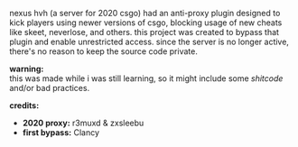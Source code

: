 nexus hvh (a server for 2020 csgo) had an anti-proxy plugin designed to kick players using newer versions of csgo, blocking usage of new cheats like skeet, neverlose, and others. this project was created to bypass that plugin and enable unrestricted access. since the server is no longer active, there's no reason to keep the source code private.  

**warning:**  
this was made while i was still learning, so it might include some *shitcode* and/or bad practices.  

**credits:**  
- **2020 proxy:** r3muxd & zxsleebu  
- **first bypass:** Clancy
